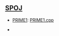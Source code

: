 ## [SPOJ](https://www.spoj.com/)


+ [PRIME1](https://www.spoj.com/problems/PRIME1/):    [PRIME1.cpp](PRIME1.cpp)
     

+

